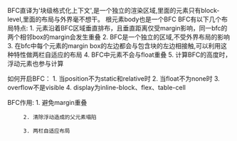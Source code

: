 BFC直译为'块级格式化上下文',是一个独立的渲染区域,里面的元素只有block-level,里面的布局与外界毫不想干。
根元素body也是一个BFC
BFC有以下几个布局特点:
    1. 元素沿着BFC区域垂直排布，且垂直距离仅受margin影响，同一bfc的两个相邻box的margin会发生重叠
    2. BFC是一个独立的区域,不受外界布局的影响
    3. 在bfc中每个元素的margin box的左边都会与包含块的左边相接触,可以利用这种特性做两栏自适应的布局
    4. BFC中元素不会与float重叠
    5. 计算BFC的高度时，浮动元素也参与计算

如何开启BFC：
    1. 当position不为static和relative时
    2. 当float不为none时
    3. overflow不是visible
    4. display为inline-block、flex、table-cell

BFC作用: 1. 避免margin重叠

         2. 清除浮动造成的父元素塌陷

         3. 两栏自适应布局
